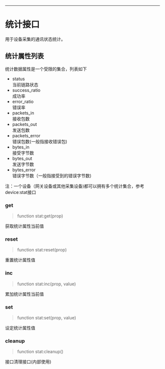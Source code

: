 
---

# 统计接口

用于设备采集的通讯状态统计。

## 统计属性列表

统计数据属性是一个受限的集合，列表如下

* status <br>当前链路状态
* success_ratio <br>成功率
* error_ratio <br>错误率
* packets_in <br> 接收包数
* packets_out <br> 发送包数
* packets_error <br> 错误包数(一般指接收错误包)
* bytes_in <br> 接受字节数
* bytes_out <br> 发送字节数
* bytes_error <br> 错误字节数（一般指接受到的错误字节数)

注：一个设备（网关设备或其他采集设备)都可以拥有多个统计集合，参考device:stat接口


### get
> function stat:get(prop)

获取统计属性当前值


### reset
> function stat:reset(prop)

重置统计属性值


### inc
> function stat:inc(prop, value)

累加统计属性当前值


### set
> function stat:set(prop, value)

设定统计属性值


### cleanup
> function stat:cleanup()

接口清理接口(内部使用)

